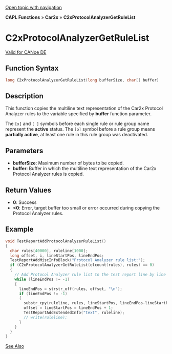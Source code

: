 [Open topic with navigation](../../../../../CANoeDEFamily.htm#Topics/CAPLFunctions/Car2x/Functions/CAPLfunctionC2xProtocolAnalyzerGetRuleList.md)

**CAPL Functions** » **Car2x** » **C2xProtocolAnalyzerGetRuleList**

# C2xProtocolAnalyzerGetRuleList

[Valid for CANoe DE](../../../Shared/FeatureAvailability.md)

## Function Syntax

```c
long C2xProtocolAnalyzerGetRuleList(long bufferSize, char[] buffer)
```

## Description

This function copies the multiline text representation of the Car2x Protocol Analyzer rules to the variable specified by **buffer** function parameter.

The `[x]` and `[ ]` symbols before each single rule or rule group name represent the **active** status. The `[o]` symbol before a rule group means **partially active**, at least one rule in this rule group was deactivated.

## Parameters

- **bufferSize**: Maximum number of bytes to be copied.
- **buffer**: Buffer in which the multiline text representation of the Car2x Protocol Analyzer rules is copied.

## Return Values

- **0**: Success
- **<0**: Error, target buffer too small or error occurred during copying the Protocol Analyzer rules.

## Example

```c
void TestReportAddProtocolAnalyzerRuleList()
{
  char rules[40000], ruleline[1000];
  long offset, i, lineStartPos, lineEndPos;
  TestReportAddMiscInfoBlock("Protocol Analyzer rule list:");
  if (C2xProtocolAnalyzerGetRuleList(elcount(rules), rules) == 0)
  {
    // Add Protocol Analyzer rule list to the test report line by line
    while (lineEndPos != -1)
    {
      lineEndPos = strstr_off(rules, offset, "\n");
      if (lineEndPos != -1)
      {
        substr_cpy(ruleline, rules, lineStartPos, lineEndPos-lineStartPos, elcount(ruleline));
        offset = lineStartPos = lineEndPos + 1;
        TestReportAddExtendedInfo("text", ruleline);
        // write(ruleline);
      }
    }
  }
}
```

[See Also](javascript:void(0);)